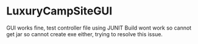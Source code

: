 # LuxuryCampSiteGUI

GUI works fine, test controller file using JUNIT
Build wont work so cannot get jar so cannot create exe either, trying to resolve this issue.
